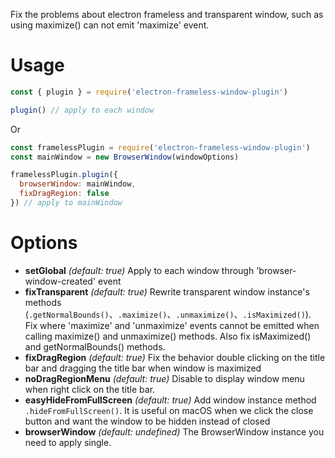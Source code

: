 Fix the problems about electron frameless and transparent window, such as using maximize() can not emit 'maximize' event.

# Usage
```javascript
const { plugin } = require('electron-frameless-window-plugin')

plugin() // apply to each window
```
Or
```javascript
const framelessPlugin = require('electron-frameless-window-plugin')
const mainWindow = new BrowserWindow(windowOptions)

framelessPlugin.plugin({
  browserWindow: mainWindow,
  fixDragRegion: false
}) // apply to mainWindow
```

# Options
* **setGlobal** *(default: true)* Apply to each window through 'browser-window-created' event
* **fixTransparent** *(default: true)* Rewrite transparent window instance's methods (`.getNormalBounds()`、`.maximize()`、`.unmaximize()`、`.isMaximized()`). Fix where 'maximize' and 'unmaximize' events cannot be emitted when calling maximize() and unmaximize() methods. Also fix isMaximized() and getNormalBounds() methods.
* **fixDragRegion** *(default: true)* Fix the behavior double clicking on the title bar and dragging the title bar when window is maximized
* **noDragRegionMenu** *(default: true)* Disable to display window menu when right click on the title bar.
* **easyHideFromFullScreen** *(default: true)* Add window instance method `.hideFromFullScreen()`. It is useful on macOS when we click the close button and want the window to be hidden instead of closed
* **browserWindow** *(default: undefined)* The BrowserWindow instance you need to apply single.
